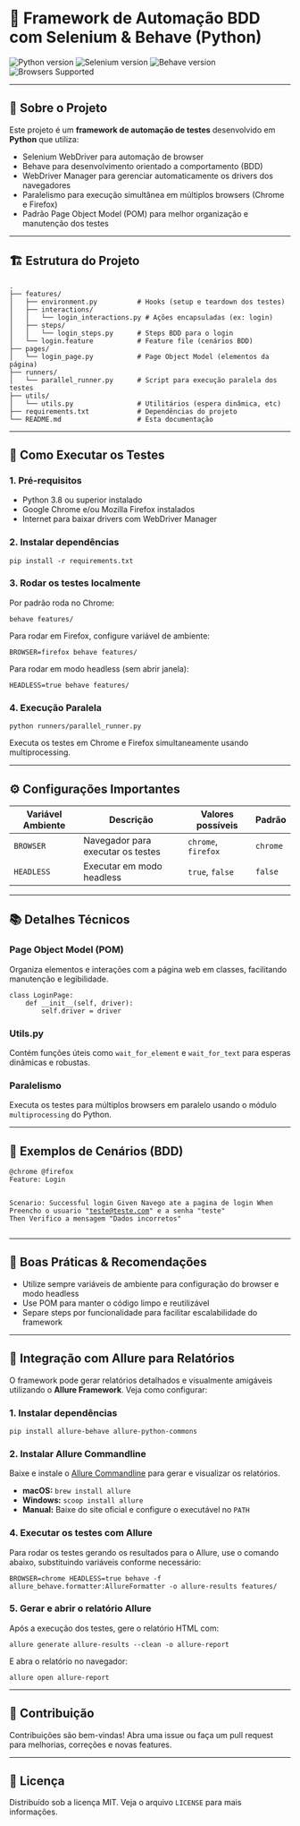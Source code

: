 <!DOCTYPE html>
<html lang="pt-BR">

<body>

<h1>🚀 Framework de Automação BDD com Selenium & Behave (Python)</h1>

<div class="center">
  <img class="badge" src="https://img.shields.io/badge/Python-3.8+-blue.svg" alt="Python version" />
  <img class="badge" src="https://img.shields.io/badge/Selenium-4.x-green.svg" alt="Selenium version" />
  <img class="badge" src="https://img.shields.io/badge/Behave-BDD-orange.svg" alt="Behave version" />
  <img class="badge" src="https://img.shields.io/badge/Browsers-Chrome%20%7C%20Firefox-yellow.svg" alt="Browsers Supported" />
</div>

<hr/>

<h2>🎯 Sobre o Projeto</h2>
<p>Este projeto é um <strong>framework de automação de testes</strong> desenvolvido em <strong>Python</strong> que utiliza:</p>
<ul>
  <li>Selenium WebDriver para automação de browser</li>
  <li>Behave para desenvolvimento orientado a comportamento (BDD)</li>
  <li>WebDriver Manager para gerenciar automaticamente os drivers dos navegadores</li>
  <li>Paralelismo para execução simultânea em múltiplos browsers (Chrome e Firefox)</li>
  <li>Padrão Page Object Model (POM) para melhor organização e manutenção dos testes</li>
</ul>
<hr/>

<h2>🏗️ Estrutura do Projeto</h2>
<pre><code>.
├── features/
│   ├── environment.py          # Hooks (setup e teardown dos testes)
│   ├── interactions/
│   │   └── login_interactions.py # Ações encapsuladas (ex: login)
│   ├── steps/
│   │   └── login_steps.py      # Steps BDD para o login
│   └── login.feature           # Feature file (cenários BDD)
├── pages/
│   └── login_page.py           # Page Object Model (elementos da página)
├── runners/
│   └── parallel_runner.py      # Script para execução paralela dos testes
├── utils/
│   └── utils.py                # Utilitários (espera dinâmica, etc)
├── requirements.txt            # Dependências do projeto
└── README.md                   # Esta documentação
</code></pre>

<hr/>

<h2>🚀 Como Executar os Testes</h2>

<h3>1. Pré-requisitos</h3>
<ul>
  <li>Python 3.8 ou superior instalado</li>
  <li>Google Chrome e/ou Mozilla Firefox instalados</li>
  <li>Internet para baixar drivers com WebDriver Manager</li>
</ul>

<h3>2. Instalar dependências</h3>
<pre><code>pip install -r requirements.txt</code></pre>

<h3>3. Rodar os testes localmente</h3>
<p>Por padrão roda no Chrome:</p>
<pre><code>behave features/</code></pre>
<p>Para rodar em Firefox, configure variável de ambiente:</p>
<pre><code>BROWSER=firefox behave features/</code></pre>
<p>Para rodar em modo headless (sem abrir janela):</p>
<pre><code>HEADLESS=true behave features/</code></pre>

<h3>4. Execução Paralela</h3>
<pre><code>python runners/parallel_runner.py</code></pre>
<p>Executa os testes em Chrome e Firefox simultaneamente usando multiprocessing.</p>

<hr/>

<h2>⚙️ Configurações Importantes</h2>
<table>
  <thead>
    <tr>
      <th>Variável Ambiente</th>
      <th>Descrição</th>
      <th>Valores possíveis</th>
      <th>Padrão</th>
    </tr>
  </thead>
  <tbody>
    <tr>
      <td><code>BROWSER</code></td>
      <td>Navegador para executar os testes</td>
      <td><code>chrome</code>, <code>firefox</code></td>
      <td><code>chrome</code></td>
    </tr>
    <tr>
      <td><code>HEADLESS</code></td>
      <td>Executar em modo headless</td>
      <td><code>true</code>, <code>false</code></td>
      <td><code>false</code></td>
    </tr>
  </tbody>
</table>

<hr/>

<h2>📚 Detalhes Técnicos</h2>

<h3>Page Object Model (POM)</h3>
<p>Organiza elementos e interações com a página web em classes, facilitando manutenção e legibilidade.</p>
<pre><code>class LoginPage:
    def __init__(self, driver):
        self.driver = driver
</code></pre>

<h3>Utils.py</h3>
<p>Contém funções úteis como <code>wait_for_element</code> e <code>wait_for_text</code> para esperas dinâmicas e robustas.</p>

<h3>Paralelismo</h3>
<p>Executa os testes para múltiplos browsers em paralelo usando o módulo <code>multiprocessing</code> do Python.</p>

<hr/>

<h2>🧪 Exemplos de Cenários (BDD)</h2>
<pre><code>@chrome @firefox
Feature: Login

  Scenario: Successful login
    Given Navego ate a pagina de login
    When Preencho o usuario "teste@teste.com" e a senha "teste"
    Then Verifico a mensagem "Dados incorretos"
</code></pre>

<hr/>

<h2>📌 Boas Práticas &amp; Recomendações</h2>
<ul>
  <li>Utilize sempre variáveis de ambiente para configuração do browser e modo headless</li>
  <li>Use POM para manter o código limpo e reutilizável</li>
  <li>Separe steps por funcionalidade para facilitar escalabilidade do framework</li>
</ul>

<hr/>

<h2>🎉 Integração com Allure para Relatórios</h2>
<p>O framework pode gerar relatórios detalhados e visualmente amigáveis utilizando o <strong>Allure Framework</strong>. Veja como configurar:</p>

<h3>1. Instalar dependências</h3>
<pre><code>pip install allure-behave allure-python-commons</code></pre>

<h3>2. Instalar Allure Commandline</h3>
<p>Baixe e instale o <a href="https://github.com/allure-framework/allure2/releases" target="_blank" rel="noopener noreferrer">Allure Commandline</a> para gerar e visualizar os relatórios.</p>
<ul>
  <li><strong>macOS:</strong> <code>brew install allure</code></li>
  <li><strong>Windows:</strong> <code>scoop install allure</code></li>
  <li><strong>Manual:</strong> Baixe do site oficial e configure o executável no <code>PATH</code></li>
</ul>

<h3>4. Executar os testes com Allure</h3>
<p>Para rodar os testes gerando os resultados para o Allure, use o comando abaixo, substituindo variáveis conforme necessário:</p>
<pre><code>BROWSER=chrome HEADLESS=true behave -f allure_behave.formatter:AllureFormatter -o allure-results features/</code></pre>

<h3>5. Gerar e abrir o relatório Allure</h3>
<p>Após a execução dos testes, gere o relatório HTML com:</p>
<pre><code>allure generate allure-results --clean -o allure-report</code></pre>
<p>E abra o relatório no navegador:</p>
<pre><code>allure open allure-report</code></pre>

<hr/>

<h2>🤝 Contribuição</h2>
<p>Contribuições são bem-vindas! Abra uma issue ou faça um pull request para melhorias, correções e novas features.</p>

<hr/>

<h2>🪪 Licença</h2>
<p>
Distribuído sob a licença MIT. Veja o arquivo <code>LICENSE</code> para mais informações.
</p>
</body>
</html>

